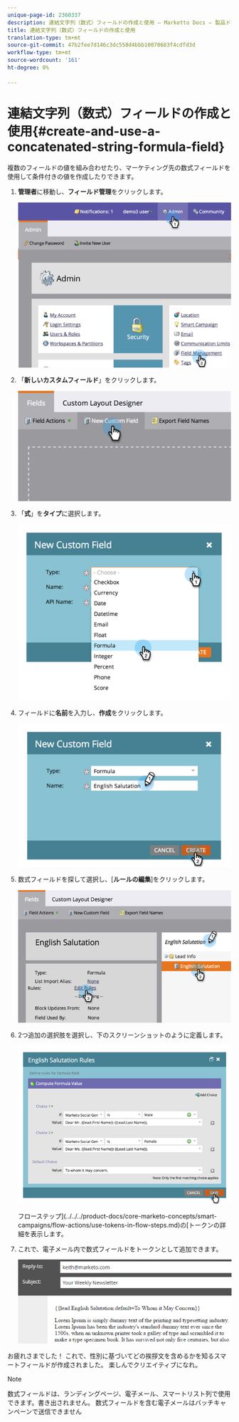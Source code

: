 ```yaml
---
unique-page-id: 2360337
description: 連結文字列（数式）フィールドの作成と使用 — Marketto Docs — 製品ドキュメント
title: 連結文字列（数式）フィールドの作成と使用
translation-type: tm+mt
source-git-commit: 47b2fee7d146c3dc558d4bbb10070683f4cdfd3d
workflow-type: tm+mt
source-wordcount: '161'
ht-degree: 0%

---
```



# 連結文字列（数式）フィールドの作成と使用{#create-and-use-a-concatenated-string-formula-field}

複数のフィールドの値を組み合わせたり、マーケティング先の数式フィールドを使用して条件付きの値を作成したりできます。

1. **管理者**&#x200B;に移動し、**フィールド管理**&#x200B;をクリックします。

   ![](assets/image2014-9-19-9-3a44-3a58.png)

1. 「**新しいカスタムフィールド**」をクリックします。

   ![](assets/image2014-9-19-9-3a45-3a8.png)

1. 「**式**」を&#x200B;**タイプ**&#x200B;に選択します。

   ![](assets/image2014-9-19-9-3a45-3a17.png)

1. フィールドに&#x200B;**名前**&#x200B;を入力し、**作成**&#x200B;をクリックします。

   ![](assets/image2014-9-19-9-3a46-3a0.png)

1. 数式フィールドを探して選択し、[**ルールの編集**]をクリックします。

   ![](assets/image2014-9-19-9-3a46-3a13.png)

1. 2つ追加の選択肢を選択し、下のスクリーンショットのように定義します。

   ![](assets/image2014-9-19-9-3a46-3a25.png)

   フローステップ](../../../product-docs/core-marketo-concepts/smart-campaigns/flow-actions/use-tokens-in-flow-steps.md)の[トークンの詳細を表示します。

1. これで、電子メール内で数式フィールドをトークンとして追加できます。

   ![](assets/seven.png)

お疲れさまでした！ これで、性別に基づいてどの挨拶文を含めるかを知るスマートフィールドが作成されました。 楽しんでクリエイティブになれ。

>[!NOTE]
>
>数式フィールドは、ランディングページ、電子メール、スマートリスト列で使用できます。書き出されません。 数式フィールドを含む電子メールはバッチキャンペーンで送信できません

